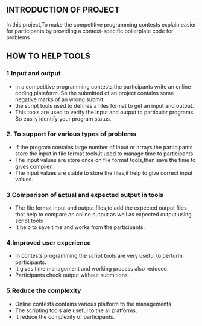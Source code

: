 ## INTRODUCTION OF PROJECT  
In this project,To make the competitive programming contests explain easier for participants by providing a context-specific boilerplate code for problems  
## HOW TO HELP TOOLS  
### 1.Input and output  
* In a competitive programming contests,the participants write an online coding plateform. So the submitted of an project contains some negative marks of an wrong submit.  
* the script tools used to defines a files format to get an input and output.  
* This tools are used to verify the input and output to particular programs. So easily identify your program status.  
### 2. To support for various types of problems  
* If the program contains large number of input or arrays,the participants store the input in file format tools,it used to manage time to participants.  
* The input values are store once on file format tools,then save the time to gives compiler.  
* The input values are stable to store the files,it help to give correct input values.  
### 3.Comparison of actual and expected output in tools  
* The file format input and output files,to add the expected output files that help to compare an online output as well as expected output using script tools  
* It help to save time and works from the participants.   
### 4.Improved user experience  
* In contests programming,the script tools are very useful to perform participants.  
* It gives time management and working process also reduced.  
* Participants check output without submitions.  
### 5.Reduce the complexity  
* Online contests contains various platform to the managements  
* The scripting tools are useful to the all platforms.  
* It reduce the complexity of participants.

